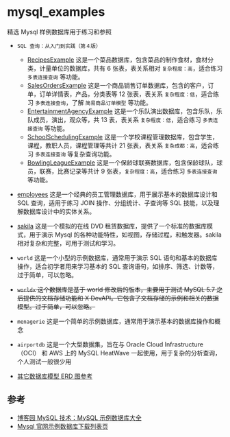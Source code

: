# mysql_examples

精选 Mysql 样例数据库用于练习和参照

- `SQL 查询：从入门到实践（第４版）`

  - [RecipesExample](./RecipesExample/README.md) 这是一个菜品数据库，包含菜品的制作食材，食材分类，计量单位的数据库，共有 6 张表，表关系相对 `复杂程度：高`，适合练习 `多表连接查询` 等功能。
  - [SalesOrdersExample](./SalesOrdersExample/README.md) 这是一个商品销售订单数据库，包含的客户，订单，订单详情表，产品，分类表等 12 张表，表关系 `复杂程度：低`，适合练习 `多表连接查询`，了解 `简易商品订单模型` 等功能。
  - [EntertainmentAgencyExample](./EntertainmentAgencyExample/README.md) 这是一个乐队演出数据库，包含乐队，乐队成员，演出，观众等，共 13 表，表关系 `复杂程度：低`，适合练习 `多表连接查询` 等功能。
  - [SchoolSchedulingExample](./SchoolSchedulingExample/README.md) 这是一个学校课程管理数据库，包含学生，课程，教职人员，课程管理等共计 21 张表，表关系 `复杂成都：高`，适合练习 `多表连接查询` 等复杂查询功能。
  - [BowlingLeagueExample](./BowlingLeagueExample/README.md) 这是一个保龄球联赛数据库，包含保龄球队，球员，联赛，比赛记录等共计 9 张表，`复杂程度：高`，适合练习 `多表连接查询` 等功能。

- [employees](./employees/README.md) 这是一个经典的员工管理数据库，用于展示基本的数据库设计和 SQL 查询，适用于练习 JOIN 操作、分组统计、子查询等 SQL 技能，以及理解数据库设计中的实体关系。
- [sakila](./sakila/README.md) 这是一个模拟的在线 DVD 租赁数据库，提供了一个标准的数据库模式，用于演示 Mysql 的各种功能特性，如视图，存储过程，和触发器。sakila 相对复杂和完整，可用于测试和学习。

- `world` 这是一个小型的示例数据库，通常用于演示 SQL 语句和基本的数据库操作，适合初学者用来学习基本的 SQL 查询语句，如排序、筛选、计数等，过于简单，可以忽略。
- ~~`worldx` 这个数据库是基于 world 修改后的版本，主要用于测试 MySQL 5.7 之后提供的文档存储功能和 X DevAPI。它包含了文档存储的示例和相关的数据模型。过于简单，可以忽略。~~
- `menagerie` 这是一个简单的示例数据库，通常用于演示基本的数据库操作和概念
- `airportdb` 这是一个大型数据集，旨在与 Oracle Cloud Infrastructure （OCI） 和 AWS 上的 MySQL HeatWave 一起使用，用于复杂的分析查询，个人测试一般很少用
- [其它数据库模型 ERD 图参考](https://www.visual-paradigm.com/cn/guide/data-modeling/what-is-entity-relationship-diagram/)

## 参考

- [博客园 MySQL 技术：MySQL 示例数据库大全 ](https://www.cnblogs.com/mysqljs/p/18243559)
- [Mysql 官网示例数据库下载列表页](https://dev.mysql.com/doc/index-other.html)

